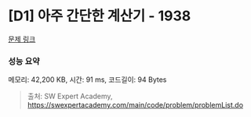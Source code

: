 # [D1] 아주 간단한 계산기 - 1938 

[문제 링크](https://swexpertacademy.com/main/code/problem/problemDetail.do?contestProbId=AV5PjsYKAMIDFAUq) 

### 성능 요약

메모리: 42,200 KB, 시간: 91 ms, 코드길이: 94 Bytes



> 출처: SW Expert Academy, https://swexpertacademy.com/main/code/problem/problemList.do